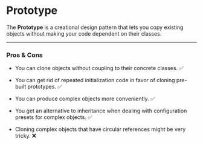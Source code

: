 # Prototype

The **Prototype** is a creational design pattern that lets you copy existing objects without making your code dependent on their classes.

---
### Pros & Cons

- You can clone objects without coupling to their concrete classes. ✅
- You can get rid of repeated initialization code in favor of cloning pre-built prototypes. ✅
- You can produce complex objects more conveniently. ✅

- You get an alternative to inheritance when dealing with configuration presets for complex objects. ✅
- Cloning complex objects that have circular references might be very tricky. ❌

